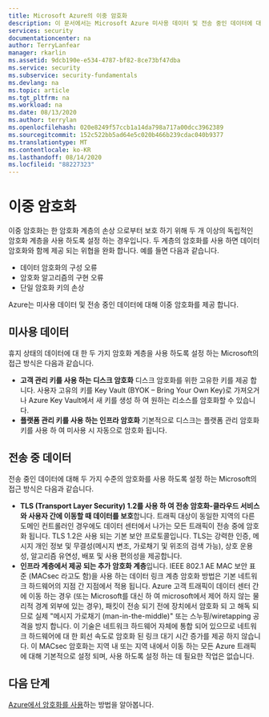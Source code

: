 ```yaml
---
title: Microsoft Azure의 이중 암호화
description: 이 문서에서는 Microsoft Azure 미사용 데이터 및 전송 중인 데이터에 대해 이중 암호화를 제공 하는 방법을 설명 합니다.
services: security
documentationcenter: na
author: TerryLanfear
manager: rkarlin
ms.assetid: 9dcb190e-e534-4787-bf82-8ce73bf47dba
ms.service: security
ms.subservice: security-fundamentals
ms.devlang: na
ms.topic: article
ms.tgt_pltfrm: na
ms.workload: na
ms.date: 08/13/2020
ms.author: terrylan
ms.openlocfilehash: 020e8249f57ccb1a14da798a717a00dcc3962389
ms.sourcegitcommit: 152c522bb5ad64e5c020b466b239cdac040b9377
ms.translationtype: MT
ms.contentlocale: ko-KR
ms.lasthandoff: 08/14/2020
ms.locfileid: "88227323"
---
```

# <a name="double-encryption"></a>이중 암호화
이중 암호화는 한 암호화 계층의 손상 으로부터 보호 하기 위해 두 개 이상의 독립적인 암호화 계층을 사용 하도록 설정 하는 경우입니다. 두 계층의 암호화를 사용 하면 데이터 암호화와 함께 제공 되는 위협을 완화 합니다. 예를 들면 다음과 같습니다.

- 데이터 암호화의 구성 오류
- 암호화 알고리즘의 구현 오류
- 단일 암호화 키의 손상

Azure는 미사용 데이터 및 전송 중인 데이터에 대해 이중 암호화를 제공 합니다.

## <a name="data-at-rest"></a>미사용 데이터
휴지 상태의 데이터에 대 한 두 가지 암호화 계층을 사용 하도록 설정 하는 Microsoft의 접근 방식은 다음과 같습니다.

- **고객 관리 키를 사용 하는 디스크 암호화** 디스크 암호화를 위한 고유한 키를 제공 합니다. 사용자 고유의 키를 Key Vault (BYOK – Bring Your Own Key)로 가져오거나 Azure Key Vault에서 새 키를 생성 하 여 원하는 리소스를 암호화할 수 있습니다.
- **플랫폼 관리 키를 사용 하는 인프라 암호화**  기본적으로 디스크는 플랫폼 관리 암호화 키를 사용 하 여 미사용 시 자동으로 암호화 됩니다.

## <a name="data-in-transit"></a>전송 중 데이터
전송 중인 데이터에 대해 두 가지 수준의 암호화를 사용 하도록 설정 하는 Microsoft의 접근 방식은 다음과 같습니다.

- **TLS (Transport Layer Security) 1.2를 사용 하 여 전송 암호화-클라우드 서비스와 사용자 간에 이동할 때 데이터를 보호**합니다. 트래픽 대상이 동일한 지역의 다른 도메인 컨트롤러인 경우에도 데이터 센터에서 나가는 모든 트래픽이 전송 중에 암호화 됩니다. TLS 1.2은 사용 되는 기본 보안 프로토콜입니다. TLS는 강력한 인증, 메시지 개인 정보 및 무결성(메시지 변조, 가로채기 및 위조의 검색 가능), 상호 운용성, 알고리즘 유연성, 배포 및 사용 편의성을 제공합니다.
- **인프라 계층에서 제공 되는 추가 암호화 계층**입니다. IEEE 802.1 AE MAC 보안 표준 (MACsec 라고도 함)을 사용 하는 데이터 링크 계층 암호화 방법은 기본 네트워크 하드웨어의 지점 간 지점에서 적용 됩니다. Azure 고객 트래픽이 데이터 센터 간에 이동 하는 경우 (또는 Microsoft를 대신 하 여 microsoft에서 제어 하지 않는 물리적 경계 외부에 있는 경우), 패킷이 전송 되기 전에 장치에서 암호화 되 고 해독 되므로 실제 "메시지 가로채기 (man-in-the-middle)" 또는 스누핑/wiretapping 공격을 방지 합니다. 이 기술은 네트워크 하드웨어 자체에 통합 되어 있으므로 네트워크 하드웨어에 대 한 회선 속도로 암호화 된 링크 대기 시간 증가를 제공 하지 않습니다. 이 MACsec 암호화는 지역 내 또는 지역 내에서 이동 하는 모든 Azure 트래픽에 대해 기본적으로 설정 되며, 사용 하도록 설정 하는 데 필요한 작업은 없습니다.

## <a name="next-steps"></a>다음 단계
[Azure에서 암호화를 사용](encryption-overview.md)하는 방법을 알아봅니다.
